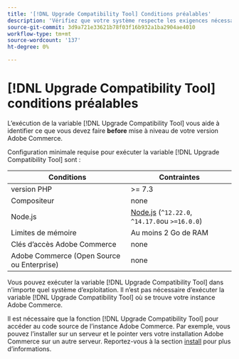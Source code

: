 ```yaml
---
title: '[!DNL Upgrade Compatibility Tool] Conditions préalables'
description: 'Vérifiez que votre système respecte les exigences nécessaires à l’exécution de la variable [!DNL Upgrade Compatibility Tool] pour votre projet Adobe Commerce. '
source-git-commit: 3d9a721e33621b78f03f16b932a1ba2904ae4010
workflow-type: tm+mt
source-wordcount: '137'
ht-degree: 0%

---
```



# [!DNL Upgrade Compatibility Tool] conditions préalables

L’exécution de la variable [!DNL Upgrade Compatibility Tool] vous aide à identifier ce que vous devez faire **before** mise à niveau de votre version Adobe Commerce.

Configuration minimale requise pour exécuter la variable [!DNL Upgrade Compatibility Tool] sont :

| **Conditions** | **Contraintes** |
|----------------|-----------------|
| version PHP | >= 7.3 |
| Compositeur | none |
| Node.js | [Node.js](https://nodejs.org/) (`^12.22.0`, `^14.17.0`ou `>=16.0.0`) |
| Limites de mémoire | Au moins 2 Go de RAM |
| Clés d’accès Adobe Commerce | none |
| Adobe Commerce (Open Source ou Enterprise) | none |

Vous pouvez exécuter la variable [!DNL Upgrade Compatibility Tool] dans n’importe quel système d’exploitation. Il n’est pas nécessaire d’exécuter la variable [!DNL Upgrade Compatibility Tool] où se trouve votre instance Adobe Commerce.

Il est nécessaire que la fonction [!DNL Upgrade Compatibility Tool] pour accéder au code source de l’instance Adobe Commerce. Par exemple, vous pouvez l’installer sur un serveur et le pointer vers votre installation Adobe Commerce sur un autre serveur. Reportez-vous à la section [install](../upgrade-compatibility-tool/install.md) pour plus d’informations.
